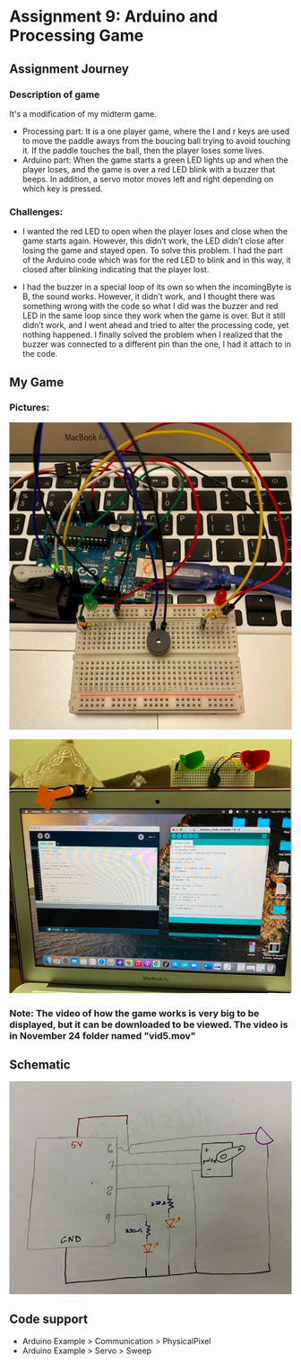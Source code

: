 # Assignment 9: Arduino and Processing Game

## Assignment Journey

### Description of game

It's a modification of my midterm game.

- Processing part: It is a one player game, where the l and r keys are used to move the paddle aways from the boucing ball trying to avoid touching it. If the paddle touches the ball, then the player loses some lives. 
- Arduino part: When the game starts a green LED lights up and when the player loses, and the game is over a red LED blink with a buzzer that beeps. In addition, a servo motor moves left and right depending on which key is pressed. 

### Challenges:

- I wanted the red LED to open when the player loses and close when the game starts again. However, this didn’t work, the LED didn’t close after losing the game and stayed open. To solve this problem. I had the part of the Arduino code which was for the red LED to blink and in this way, it closed after blinking indicating that the player lost.

- I had the buzzer in a special loop of its own so when the incomingByte is B, the sound works. However, it didn’t work, and I thought there was something wrong with the code so what I did was the buzzer and red LED in the same loop since they work when the game is over. But it still didn’t work, and I went ahead and tried to alter the processing code, yet nothing happened. I finally solved the problem when I realized that the buzzer was connected to a different pin than the one, I had it attach to in the code. 

## My Game

### Pictures:

![](img8.png)

![](img9.png)

### Note: The video of how the game works is very big to be displayed, but it can be downloaded to be viewed. The video is in November 24 folder named "vid5.mov"

## Schematic

![](sch2.png)

## Code support

- Arduino Example > Communication > PhysicalPixel 
- Arduino Example > Servo > Sweep
